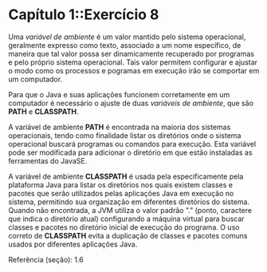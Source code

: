 # Capítulo 1::Exercício 8

Uma *variável de ambiente* é um valor mantido pelo sistema operacional, geralmente expresso como texto, associado a um nome específico, de maneira que tal valor possa ser dinamicamente recuperado por programas e pelo próprio sistema operacional. Tais valor permitem configurar e ajustar o modo como os processos e pogramas em execução irão se comportar em um computador.

Para que o Java e suas aplicações funcionem corretamente em um computador é necessário o ajuste de duas *variáveis de ambiente*, que são **PATH** e **CLASSPATH**.

A variável de ambiente **PATH** é encontrada na maioria dos sistemas operacionais, tendo como finalidade listar os diretórios onde o sistema operacional buscará programas
ou comandos para execução. Esta variável pode ser modificada para adicionar o diretório em que estão instaladas as ferramentas do JavaSE.

A variável de ambiente **CLASSPATH** é usada pela especificamente pela plataforma Java para listar os diretórios nos quais existem classes e pacotes que serão utilizados pelas aplicações Java em execução no sistema, permitindo sua organização em
diferentes diretórios do sistema. Quando não encontrada, a JVM utiliza o valor padrão "." (ponto, caractere que indica o diretório atual) configurando a máquina virtual para buscar classes e pacotes no diretório inicial de execução do programa. O uso correto de **CLASSPATH** evita a duplicação de classes e pacotes comuns usados por diferentes aplicações Java.

Referência (seção): 1.6
